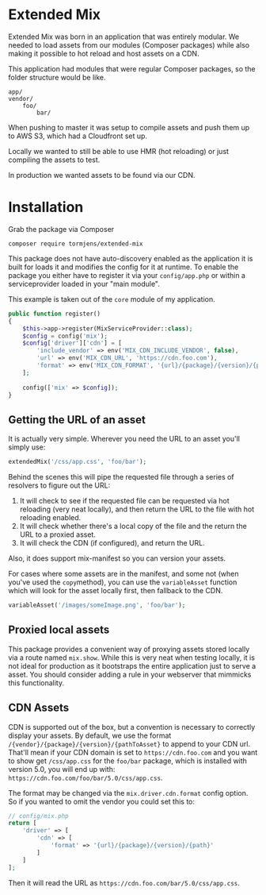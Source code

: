 # Extended Mix

Extended Mix was born in an application that was entirely modular. We needed to load assets from our modules (Composer
packages) while also making it possible to hot reload and host assets on a CDN.

This application had modules that were regular Composer packages, so the folder structure would be like.

```
app/
vendor/
    foo/
        bar/
```

When pushing to master it was setup to compile assets and push them up to AWS S3, which had a Cloudfront set up.

Locally we wanted to still be able to use HMR (hot reloading) or just compiling the assets to test.

In production we wanted assets to be found via our CDN.

# Installation

Grab the package via Composer

```
composer require tormjens/extended-mix
```

This package does not have auto-discovery enabled as the application it is built for loads it and modifies the config
for it at runtime. To enable the package you either have to register it via your `config/app.php` or within a
serviceprovider loaded in your "main module".

This example is taken out of the `core` module of my application.

```php
public function register()
{
    $this->app->register(MixServiceProvider::class);
    $config = config('mix');
    $config['driver']['cdn'] = [
        'include_vendor' => env('MIX_CDN_INCLUDE_VENDOR', false),
        'url' => env('MIX_CDN_URL', 'https://cdn.foo.com'),
        'format' => env('MIX_CDN_FORMAT', '{url}/{package}/{version}/{path}'),
    ];
    
    config(['mix' => $config]);
}
```

## Getting the URL of an asset

It is actually very simple. Wherever you need the URL to an asset you'll simply use:

```php
extendedMix('/css/app.css', 'foo/bar');
```

Behind the scenes this will pipe the requested file through a series of resolvers to figure out the URL:

1. It will check to see if the requested file can be requested via hot reloading (very neat locally), and then return
   the URL to the file with hot reloading enabled.
1. It will check whether there's a local copy of the file and the return the URL to a proxied asset.
1. It will check the CDN (if configured), and return the URL.

Also, it does support mix-manifest so you can version your assets.

For cases where some assets are in the manifest, and some not (when you've used the `copy`method), you can use
the `variableAsset` function which will look for the asset locally first, then fallback to the CDN.

```php 
variableAsset('/images/someImage.png', 'foo/bar');
```

## Proxied local assets

This package provides a convenient way of proxying assets stored locally via a route named `mix.show`. While this is
very neat when testing locally, it is not ideal for production as it bootstraps the entire application just to serve a
asset. You should consider adding a rule in your webserver that mimmicks this functionality.

## CDN Assets

CDN is supported out of the box, but a convention is necessary to correctly display your assets. By default, we use the
format `/{vendor}/{package}/{version}/{pathToAsset}` to append to your CDN url. That'll mean if your CDN domain is set
to `https://cdn.foo.com` and you want to show get `/css/app.css` for the `foo/bar` package, which is installed with
version 5.0, you will end up with: `https://cdn.foo.com/foo/bar/5.0/css/app.css`.

The format may be changed via the `mix.driver.cdn.format` config option. So if you wanted to omit the vendor you could
set this to:

```php
// config/mix.php
return [
    'driver' => [
        'cdn' => [
            'format' => '{url}/{package}/{version}/{path}'
        ]
    ]   
];
``` 

Then it will read the URL as `https://cdn.foo.com/bar/5.0/css/app.css`.